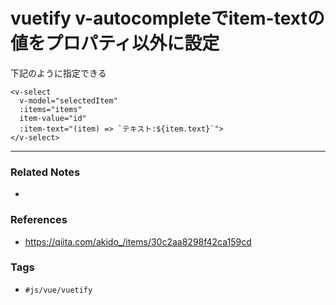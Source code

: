 # vuetify v-autocompleteでitem-textの値をプロパティ以外に設定
下記のように指定できる
```vue
<v-select
  v-model="selectedItem"
  :items="items"
  item-value="id"
  :item-text="(item) => `テキスト:${item.text}`">
</v-select>
```

---
### Related Notes
- 

### References
- https://qiita.com/akido_/items/30c2aa8298f42ca159cd

### Tags
- `#js/vue/vuetify` 
